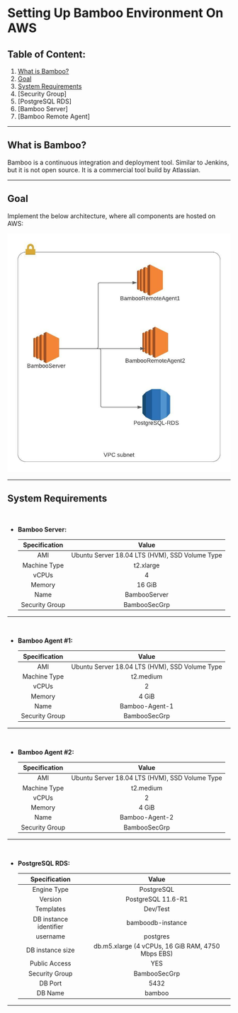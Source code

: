 # Setting Up Bamboo Environment On AWS

## Table of Content:
1. [What is Bamboo?](#what-is-bamboo?)
2. [Goal](#goal)
3. [System Requirements](#system-requirements)
4. [Security Group]
5. [PostgreSQL RDS]
6. [Bamboo Server]
7. [Bamboo Remote Agent]


<hr>

## What is Bamboo?

Bamboo is a continuous integration and deployment tool. Similar to Jenkins, but it is not open source. 
It is a commercial tool build by Atlassian.

<hr>

## Goal

Implement the below architecture, where all components are hosted on AWS:

![bamboo-architecture-on-aws](img/Bamboo.jpeg)

<hr>

## System Requirements

<br>

- **Bamboo Server:**

    | Specification | Value |
    |:-------------:|:-----:|
    |AMI|Ubuntu Server 18.04 LTS (HVM), SSD Volume Type| 
    |Machine Type| t2.xlarge|
    |vCPUs| 4|
    |Memory| 16 GiB|
    |Name| BambooServer|
    |Security Group| BambooSecGrp|


<hr>

<br>

- **Bamboo Agent #1:**

    | Specification | Value |
    |:-------------:|:-----:|
    |AMI|Ubuntu Server 18.04 LTS (HVM), SSD Volume Type|
    |Machine Type| t2.medium|
    |vCPUs| 2|
    |Memory| 4 GiB|
    |Name| Bamboo-Agent-1|
    |Security Group| BambooSecGrp|

<hr>
<br>

- **Bamboo Agent #2:**

    | Specification | Value |
    |:-------------:|:-----:|
    |AMI|Ubuntu Server 18.04 LTS (HVM), SSD Volume Type|
    |Machine Type| t2.medium|
    |vCPUs| 2|
    |Memory| 4 GiB|
    |Name| Bamboo-Agent-2|
    |Security Group| BambooSecGrp|

<hr>
<br>

- **PostgreSQL RDS:**

    | Specification | Value |
    |:-------------:|:-----:|
    |Engine Type| PostgreSQL|
    |Version| PostgreSQL 11.6-R1|
    |Templates| Dev/Test|
    |DB instance identifier| bamboodb-instance|
    |username| postgres|
    |DB instance size| db.m5.xlarge (4 vCPUs, 16 GiB RAM, 4750 Mbps EBS) |
    | Public Access | YES |
    |Security Group| BambooSecGrp |
    |DB Port| 5432 |
    |DB Name| bamboo |

<hr>
